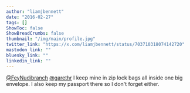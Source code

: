 ```yaml
---
author: "liamjbennett"
date: "2016-02-27"
tags: []
ShowToc: false
ShowBreadCrumbs: false
thumbnail: "/img/main/profile.jpg"
twitter_link: "https://x.com/liamjbennett/status/703710318074142720"
mastodon_link: ""
bluesky_link: ""
linkedin_link: ""
---
```


[@FeyNudibranch](https://x.com/FeyNudibranch) [@garethr](https://x.com/garethr) I keep mine in zip lock bags all inside one big envelope. I also keep my passport there so I don't forget either.

